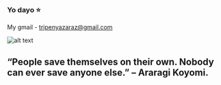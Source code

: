 ### Yo dayo ⭐

My gmail - tripenyazaraz@gmail.com

![alt text](https://user-images.githubusercontent.com/55177401/124724030-6ec72780-df2d-11eb-827e-01686a827a87.jpg)

## “People save themselves on their own. Nobody can ever save anyone else.” – Araragi Koyomi.
